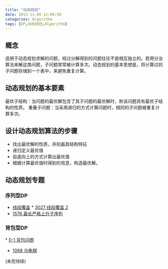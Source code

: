 ```yaml
---
title: "动态规划"
date: 2013-11-09 12:09:50
categories: Algorithm
tags: [DP,动态规划,Algorithm]
---
```

## 概念

适用于动态规划求解的问题，经过分解得到的问题往往不是相互独立的。若用分治算法来解这类问题，子问题常常被计算多次。动态规划的基本思想是，将计算过的子问题存储到一个表中，来避免重复计算。

## 动态规划的基本要素

最优子结构：当问题的最优解包含了其子问题的最优解时，称该问题具有最优子结构的性质。
重叠子问题：当采用递归的方式计算问题时，相同的子问题被重复计算多次。

## 设计动态规划算法的步骤

* 找出最优解的性质，并刻画其结构特征
* 递归定义最优值
* 自底向上的方式计算出最优值
* 根据计算最优值时得到的信息，构造最优解。

<!-- more -->

## 动态规划专题

### 序列型DP

* [线段覆盖](/2013/11/09/1214-segment-coverage/)
* [3027 线段覆盖 2](/2013/11/11/3027-segment-coverage2/)
* [1576 最长严格上升子序列](/2013/11/12/1576-longest-inc-subseq/)

### 背包型DP
* [0-1 背包问题](http://curlcoder.com/?p=67)
* [1068 乌龟棋](http://curlcoder.com/2013/11/18/1068-%E4%B9%8C%E9%BE%9F%E6%A3%8B/)



(未完待续)
